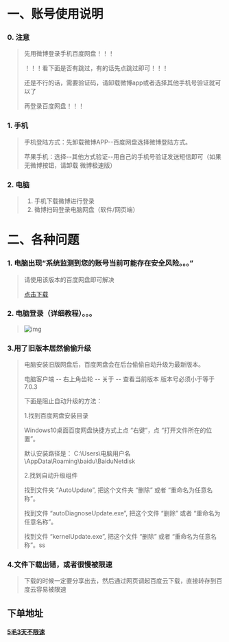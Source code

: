 # 一、账号使用说明

### 0. 注意



> 先用微博登录手机百度网盘！！！
>
> ！！！看下面是否有跳过，有的话先点跳过即可！！！
>
> 还是不行的话，需要验证码，请卸载微博app或者选择其他手机号验证就可以了
>
> 再登录百度网盘！！！

  

### 1. 手机



> 手机登陆方式：先卸载微博APP--百度网盘选择微博登陆方式。
>
> 苹果手机：选择--其他方式验证--用自己的手机号验证发送短信即可（如果无微博按钮，请卸载 微博极速版）

  

### 2. 电脑



> 1. 手机下载微博进行登录
> 2. 微博扫码登录电脑网盘（软件/网页端）







# 二、各种问题

### 1. 电脑出现“系统监测到您的账号当前可能存在安全风险。。。”



>请使用该版本的百度网盘即可解决
>
>[点击下载](https://haojiyou.lanzoui.com/iaq26gj94yh
>)

  

### 2. 电脑登录（详细教程）。。。

> ![img](https://p.pstatp.com/origin/137a500016b036a8d9033)
>
> 

### 3.用了旧版本居然偷偷升级

> 电脑安装旧版网盘后，百度网盘会在后台偷偷自动升级为最新版本。
>
> 电脑客户端 -- 右上角齿轮 -- 关于 -- 查看当前版本
> 版本号必须小于等于 7.0.3
>
>
> 下面是阻止自动升级的方法：
>
>
> 1.找到百度网盘安装目录
>
> Windows10桌面百度网盘快捷方式上点 “右键”，点 “打开文件所在的位置”。
>
> 默认安装路径是：
> C:\Users\电脑用户名\AppData\Roaming\baidu\BaiduNetdisk
>
>
> 2.找到自动升级组件
>
> 找到文件夹 “AutoUpdate”, 把这个文件夹 “删除” 或者 “重命名为任意名称”。
>
> 找到文件 “autoDiagnoseUpdate.exe”, 把这个文件 “删除” 或者 “重命名为任意名称”。
>
> 找到文件 “kernelUpdate.exe”, 把这个文件 “删除” 或者 “重命名为任意名称”。ss
>

### 4.文件下载出错，或者很慢被限速

> 下载的时候一定要分享出去，然后通过网页调起百度云下载，直接转存到百度云容易被限速

## 下单地址

#### [5毛3天不限速](http://www.anran.ga/ "5毛3天不限速")